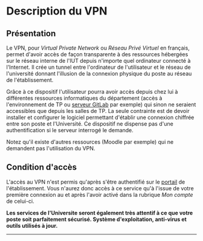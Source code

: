 # Description du VPN

## Présentation 

Le VPN, pour *Virtual Private Network* ou *Réseau Privé Virtuel* en français, permet d'avoir accès de façon transparente à des ressources hébergées sur le réseau interne de l'IUT depuis n'importe quel ordinateur connecté à l'Internet. Il crée un tunnel entre l'ordinateur de l'utilisateur et le réseau de l'université donnant l'illusion de la connexion physique du poste au réseau de l'établissement.

Grâce à ce dispositif l'utilisateur pourra avoir accès depuis chez lui à différentes ressources informatiques du département (accès à l'environnement de TP ou [serveur GitLab](https://git.iut-infobio.priv.univ-lille1.fr) par exemple) qui sinon ne seraient accessibles que depuis les salles de TP. La seule contrainte est de devoir installer et configurer le logiciel permettant d'établir une connexion chiffrée entre son poste et l'Université. Ce dispositif ne dispense pas d'une authentification si le serveur interrogé le demande.

Notez qu'il existe d'autres ressources (Moodle par exemple) qui ne demandent pas l'utilisation du VPN.

## Condition d'accès

L'accès au VPN n'est permis qu'après s'être authentifié sur le [portail](http://portail.univ-lille1.fr) de l'établissement. Vous n'aurez donc accès à ce service qu'à l'issue de votre première connexion au et après l'avoir activé dans la rubrique <em>Mon compte</em> de celui-ci.

**Les services de l'Universite seront également très attentif à ce que votre poste soit parfaitement sécurisé. Système d'exploitation, anti-virus et outils utilisés à jour.**

------------------------------------------------------------------------------

